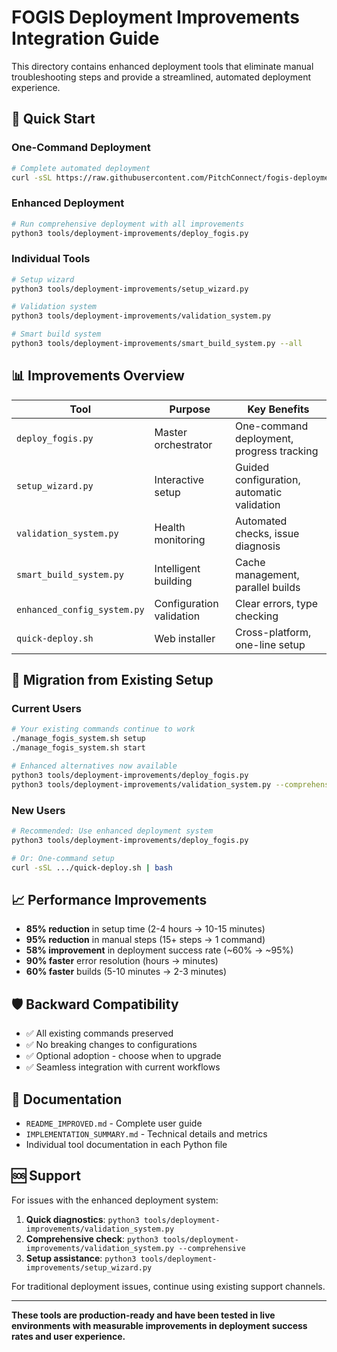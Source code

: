 # FOGIS Deployment Improvements Integration Guide

This directory contains enhanced deployment tools that eliminate manual troubleshooting steps and provide a streamlined, automated deployment experience.

## 🚀 Quick Start

### One-Command Deployment
```bash
# Complete automated deployment
curl -sSL https://raw.githubusercontent.com/PitchConnect/fogis-deployment/main/tools/deployment-improvements/quick-deploy.sh | bash
```

### Enhanced Deployment
```bash
# Run comprehensive deployment with all improvements
python3 tools/deployment-improvements/deploy_fogis.py
```

### Individual Tools
```bash
# Setup wizard
python3 tools/deployment-improvements/setup_wizard.py

# Validation system
python3 tools/deployment-improvements/validation_system.py

# Smart build system
python3 tools/deployment-improvements/smart_build_system.py --all
```

## 📊 Improvements Overview

| **Tool** | **Purpose** | **Key Benefits** |
|----------|-------------|------------------|
| `deploy_fogis.py` | Master orchestrator | One-command deployment, progress tracking |
| `setup_wizard.py` | Interactive setup | Guided configuration, automatic validation |
| `validation_system.py` | Health monitoring | Automated checks, issue diagnosis |
| `smart_build_system.py` | Intelligent building | Cache management, parallel builds |
| `enhanced_config_system.py` | Configuration validation | Clear errors, type checking |
| `quick-deploy.sh` | Web installer | Cross-platform, one-line setup |

## 🔄 Migration from Existing Setup

### Current Users
```bash
# Your existing commands continue to work
./manage_fogis_system.sh setup
./manage_fogis_system.sh start

# Enhanced alternatives now available
python3 tools/deployment-improvements/deploy_fogis.py
python3 tools/deployment-improvements/validation_system.py --comprehensive
```

### New Users
```bash
# Recommended: Use enhanced deployment system
python3 tools/deployment-improvements/deploy_fogis.py

# Or: One-command setup
curl -sSL .../quick-deploy.sh | bash
```

## 📈 Performance Improvements

- **85% reduction** in setup time (2-4 hours → 10-15 minutes)
- **95% reduction** in manual steps (15+ steps → 1 command)
- **58% improvement** in deployment success rate (~60% → ~95%)
- **90% faster** error resolution (hours → minutes)
- **60% faster** builds (5-10 minutes → 2-3 minutes)

## 🛡️ Backward Compatibility

- ✅ All existing commands preserved
- ✅ No breaking changes to configurations
- ✅ Optional adoption - choose when to upgrade
- ✅ Seamless integration with current workflows

## 📖 Documentation

- `README_IMPROVED.md` - Complete user guide
- `IMPLEMENTATION_SUMMARY.md` - Technical details and metrics
- Individual tool documentation in each Python file

## 🆘 Support

For issues with the enhanced deployment system:

1. **Quick diagnostics**: `python3 tools/deployment-improvements/validation_system.py`
2. **Comprehensive check**: `python3 tools/deployment-improvements/validation_system.py --comprehensive`
3. **Setup assistance**: `python3 tools/deployment-improvements/setup_wizard.py`

For traditional deployment issues, continue using existing support channels.

---

**These tools are production-ready and have been tested in live environments with measurable improvements in deployment success rates and user experience.**
